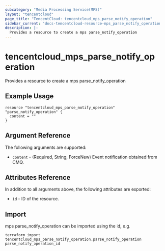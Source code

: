 ```yaml
---
subcategory: "Media Processing Service(MPS)"
layout: "tencentcloud"
page_title: "TencentCloud: tencentcloud_mps_parse_notify_operation"
sidebar_current: "docs-tencentcloud-resource-mps_parse_notify_operation"
description: |-
  Provides a resource to create a mps parse_notify_operation
---
```


# tencentcloud_mps_parse_notify_operation

Provides a resource to create a mps parse_notify_operation

## Example Usage

```hcl
resource "tencentcloud_mps_parse_notify_operation" "parse_notify_operation" {
  content = ""
}
```

## Argument Reference

The following arguments are supported:

* `content` - (Required, String, ForceNew) Event notification obtained from CMQ.

## Attributes Reference

In addition to all arguments above, the following attributes are exported:

* `id` - ID of the resource.



## Import

mps parse_notify_operation can be imported using the id, e.g.

```
terraform import tencentcloud_mps_parse_notify_operation.parse_notify_operation parse_notify_operation_id
```

